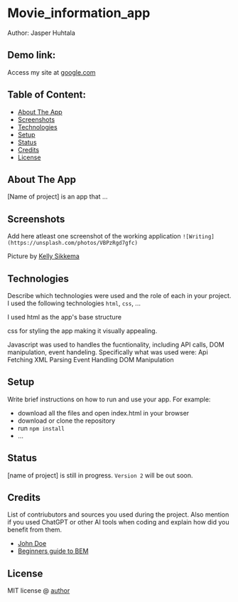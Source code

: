 # Movie_information_app 
Author: Jasper Huhtala

## Demo link:
Access my site at [google.com](https://google.com)


## Table of Content:

- [About The App](#about-the-app)
- [Screenshots](#screenshots)
- [Technologies](#technologies)
- [Setup](#setup)
- [Status](#status)
- [Credits](#credits)
- [License](#license)

## About The App
[Name of project] is an app that ...

## Screenshots
Add here atleast one screenshot of the working application 
`![Writing](https://unsplash.com/photos/VBPzRgd7gfc)`

Picture by [Kelly Sikkema](https://unsplash.com/@kellysikkema)

## Technologies
Describe which technologies were used and the role of each in your project. 
I used the following technologies `html`, `css`, ...

I used html as the app's base structure

css for styling the app making it visually appealing.

Javascript was used to handles the fucntionality, including API calls, DOM manipulation, event handeling.
  Specifically what was used were:
    Api Fetching
    XML Parsing
    Event Handling
    DOM Manipulation

## Setup
Write brief instructions on how to run and use your app. For example:
- download all the files and open index.html in your browser
- download or clone the repository
- run `npm install`
- ...

## Status
[name of project] is still in progress. `Version 2` will be out soon.

## Credits
List of contriubutors and sources you used during the project. Also mention if you used ChatGPT or other AI tools when coding and explain how did you benefit from them.
- [John Doe](johndoe.com)
- [Beginners guide to BEM](link-goes-here.com)

## License
MIT license @ [author](author.com)
